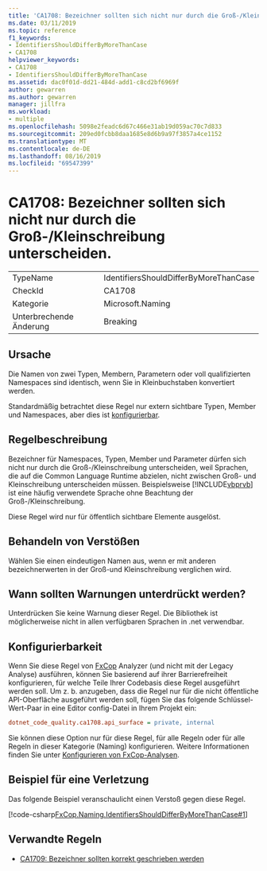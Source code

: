 ```yaml
---
title: 'CA1708: Bezeichner sollten sich nicht nur durch die Groß-/Kleinschreibung unterscheiden.'
ms.date: 03/11/2019
ms.topic: reference
f1_keywords:
- IdentifiersShouldDifferByMoreThanCase
- CA1708
helpviewer_keywords:
- CA1708
- IdentifiersShouldDifferByMoreThanCase
ms.assetid: dac0f01d-dd21-484d-add1-c8cd2bf6969f
author: gewarren
ms.author: gewarren
manager: jillfra
ms.workload:
- multiple
ms.openlocfilehash: 5098e2feadc6d67c466e31ab19d059ac70c7d833
ms.sourcegitcommit: 209ed0fcbb8daa1685e8d6b9a97f3857a4ce1152
ms.translationtype: MT
ms.contentlocale: de-DE
ms.lasthandoff: 08/16/2019
ms.locfileid: "69547399"
---
```

# <a name="ca1708-identifiers-should-differ-by-more-than-case"></a>CA1708: Bezeichner sollten sich nicht nur durch die Groß-/Kleinschreibung unterscheiden.

|||
|-|-|
|TypeName|IdentifiersShouldDifferByMoreThanCase|
|CheckId|CA1708|
|Kategorie|Microsoft.Naming|
|Unterbrechende Änderung|Breaking|

## <a name="cause"></a>Ursache

Die Namen von zwei Typen, Membern, Parametern oder voll qualifizierten Namespaces sind identisch, wenn Sie in Kleinbuchstaben konvertiert werden.

Standardmäßig betrachtet diese Regel nur extern sichtbare Typen, Member und Namespaces, aber dies ist [konfigurierbar](#configurability).

## <a name="rule-description"></a>Regelbeschreibung

Bezeichner für Namespaces, Typen, Member und Parameter dürfen sich nicht nur durch die Groß-/Kleinschreibung unterscheiden, weil Sprachen, die auf die Common Language Runtime abzielen, nicht zwischen Groß- und Kleinschreibung unterscheiden müssen. Beispielsweise [!INCLUDE[vbprvb](../code-quality/includes/vbprvb_md.md)] ist eine häufig verwendete Sprache ohne Beachtung der Groß-/Kleinschreibung.

Diese Regel wird nur für öffentlich sichtbare Elemente ausgelöst.

## <a name="how-to-fix-violations"></a>Behandeln von Verstößen

Wählen Sie einen eindeutigen Namen aus, wenn er mit anderen bezeichnerwerten in der Groß-und Kleinschreibung verglichen wird.

## <a name="when-to-suppress-warnings"></a>Wann sollten Warnungen unterdrückt werden?

Unterdrücken Sie keine Warnung dieser Regel. Die Bibliothek ist möglicherweise nicht in allen verfügbaren Sprachen in .net verwendbar.

## <a name="configurability"></a>Konfigurierbarkeit

Wenn Sie diese Regel von [FxCop](install-fxcop-analyzers.md) Analyzer (und nicht mit der Legacy Analyse) ausführen, können Sie basierend auf ihrer Barrierefreiheit konfigurieren, für welche Teile Ihrer Codebasis diese Regel ausgeführt werden soll. Um z. b. anzugeben, dass die Regel nur für die nicht öffentliche API-Oberfläche ausgeführt werden soll, fügen Sie das folgende Schlüssel-Wert-Paar in eine Editor config-Datei in Ihrem Projekt ein:

```ini
dotnet_code_quality.ca1708.api_surface = private, internal
```

Sie können diese Option nur für diese Regel, für alle Regeln oder für alle Regeln in dieser Kategorie (Naming) konfigurieren. Weitere Informationen finden Sie unter [Konfigurieren von FxCop-Analysen](configure-fxcop-analyzers.md).

## <a name="example-of-a-violation"></a>Beispiel für eine Verletzung

Das folgende Beispiel veranschaulicht einen Verstoß gegen diese Regel.

[!code-csharp[FxCop.Naming.IdentifiersShouldDifferByMoreThanCase#1](../code-quality/codesnippet/CSharp/ca1708-identifiers-should-differ-by-more-than-case_1.cs)]

## <a name="related-rules"></a>Verwandte Regeln

- [CA1709: Bezeichner sollten korrekt geschrieben werden](../code-quality/ca1709-identifiers-should-be-cased-correctly.md)